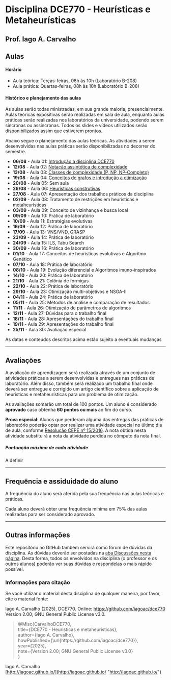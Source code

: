 # Disciplina DCE770 - Heurísticas e Metaheurísticas

## Prof. Iago A. Carvalho

## Aulas

#### Horário

  - Aula teórica: Terças-feiras, 08h às 10h (Laboratório B-208)
  - Aula prática: Quartas-feiras, 08h às 10h (Laboratório B-208)
 
#### Histórico e planejamento das aulas

As aulas serão todas ministradas, em sua grande maioria, presencialmente. Aulas teóricas expositivas serão realizadas em sala de aula, enquanto aulas práticas serão realizadas nos laboratórios da universidade, podendo serem síncronas ou assíncronas. Todos os slides e vídeos utilizados serão disponibilizados assim que estiverem prontos.

Abaixo segue o planejamento das aulas teóricas. As atividades a serem desenvolvidas nas aulas práticas serão disponibilizadas no decorrer do semestre.

  - **06/08** - Aula 01: [Introdução a disciplina DCE770](aulas/aula_01.pdf)
  - **12/08** - Aula 02: [Notação assintótica de complexidade](aulas/aula_02.pdf)
  - **13/08** - Aula 03: [Classes de complexidade (P, NP, NP-Completo)](aulas/aula_03.pdf)
  - **19/08** - Aula 04: [Conceitos de grafos e introdução a otimização](aulas/aula_04.pdf)
  - **20/08** - Aula 05: Sem aula
  - **26/08** - Aula 06: [Heurísticas construtivas](aulas/aula_06.pdf)
  - **27/08** - Aula 07: Apresentação dos trabalhos práticos da disciplina
  - **02/09** - Aula 08: Tratamento de restrições em heurísticas e metaheurísticas
  - **03/09** - Aula 09: Conceito de vizinhança e busca local
  - **09/09** - Aula 10: Prática de laboratório
  - **10/09** - Aula 11: Estratégias evolutivas
  - **16/09** - Aula 12: Prática de laboratório
  - **17/09** - Aula 13: VNS/VND, GRASP
  - **23/09** - Aula 14: Prática de laboratório
  - **24/09** - Aula 15: ILS, Tabu Search 
  - **30/09** - Aula 16: Prática de laboratório
  - **01/10** - Aula 17: Conceitos de heurísticas evolutivas e Algoritmo Genético
  - **07/10** - Aula 18: Prática de laboratório
  - **08/10** - Aula 19: Evolução diferencial e Algoritmos imuno-inspirados
  - **14/10** - Aula 20: Prática de laboratório
  - **21/10** - Aula 21: Colônia de formigas
  - **22/10** - Aula 22: Prática de laboratório
  - **29/10** - Aula 23: Otimização multi-objetivos e NSGA-II
  - **04/11** - Aula 24: Prática de laboratório
  - **05/11** - Aula 25: Métodos de análise e comparação de resultados
  - **11/11** - Aula 26: Otimização de parâmetros de algoritmos
  - **12/11** - Aula 27: Dúvidas para o trabalho final
  - **18/11** - Aula 28: Apresentações do trabalho final
  - **19/11** - Aula 29: Apresentações do trabalho final
  - **25/11** - Aula 30: Avaliação especial

As datas e conteúdos descritos acima estão sujeito a eventuais mudanças 

---

## Avaliações

A avaliação de aprendizagem será realizada através de um conjunto de atividades práticas a serem desenvolvidas e entregues nas práticas de laboratório. Além disso, também será realizado um trabalho final onde deverá ser entregue e corrigido um artigo científico sobre a aplicação de heurísticas e metaheurísticas para um problema de otimização.

As avaliações somarão um total de 100 pontos. Um aluno é considerado **aprovado** caso obtenha **60 pontos ou mais** ao fim do curso.

**Prova especial**: Alunos que perderam alguma das entregas das práticas de laboratório poderão optar por realizar uma atividade especial no último dia de aula, conforme [Resolução CEPE nº 15/2016](https://www.unifal-mg.edu.br/portal/wp-content/uploads/sites/52/2019/07/15-2016-aprova-Reg.-Geral-Cursos-de-gradua%C3%A7%C3%A3o-11935-8-alterada-pela-016-2019-vide-res-020-2019.pdf "Resolução CEPE nº 15/2016"). A nota obtida nesta atividade substituirá a nota da atividade perdida no cômputo da nota final.


##### Pontuação máxima de cada atividade
A definir

---

## Frequência e assiduidade do aluno

A frequência do aluno será aferida pela sua frequência nas aulas teóricas e práticas.

Cada aluno deverá obter uma frequência mínima em 75% das aulas realizadas para ser considerado aprovado. 

---

## Outras informações

Este repositório no GitHub também servirá como fórum de dúvidas da disciplina. As dúvidas deverão ser postadas na [aba Discussões nesta página](https://github.com/iagoac/dce770/discussions). Desta forma, todos os envolvidos na disciplina (o professor e os outros alunos) poderão ver suas dúvidas e respondelas o mais rápido possível.

### Informações para citação

Se você utilizar o material desta disciplina de qualquer maneira, por favor, cite o material fonte:

Iago A. Carvalho (2025), DCE770. Online: https://github.com/iagoac/dce770 Version 2.00; GNU General Public License v3.0.


> @Misc{CarvalhoDCE770,  
title={DCE770 - Heuristicas e metaheuristicas},  
author={Iago A. Carvalho},   
howPublished={\url{https&#58;//github\.com/iagoac/dce770}},  
year={2025},  
note={Version 2.00; GNU General Public License v3.0}  
}


Iago A. Carvalho  
[http://iagoac.github.io/](http://iagoac.github.io/ "http://iagoac.github.io/")
